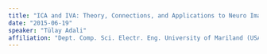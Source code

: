 ```yaml
---
title: "ICA and IVA: Theory, Connections, and Applications to Neuro Imaging"
date: "2015-06-19"
speaker: "Tülay Adali"
affiliation: "Dept. Comp. Sci. Electr. Eng. University of Mariland (USA)"
---
```

